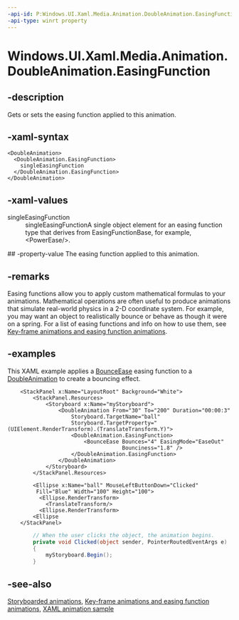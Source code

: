 ```yaml
---
-api-id: P:Windows.UI.Xaml.Media.Animation.DoubleAnimation.EasingFunction
-api-type: winrt property
---
```


<!-- Property syntax
public Windows.UI.Xaml.Media.Animation.EasingFunctionBase EasingFunction { get;  set; }
-->

# Windows.UI.Xaml.Media.Animation.DoubleAnimation.EasingFunction

## -description
Gets or sets the easing function applied to this animation.



## -xaml-syntax
```xaml
<DoubleAnimation>
  <DoubleAnimation.EasingFunction>
    singleEasingFunction
  </DoubleAnimation.EasingFunction>
</DoubleAnimation>
```


## -xaml-values
<dl><dt>singleEasingFunction</dt><dd>singleEasingFunctionA single object element for an easing function type that derives from EasingFunctionBase, for example, &lt;PowerEase/&gt;.</dd>
</dl>
## -property-value
The easing function applied to this animation.

## -remarks
Easing functions allow you to apply custom mathematical formulas to your animations. Mathematical operations are often useful to produce animations that simulate real-world physics in a 2-D coordinate system. For example, you may want an object to realistically bounce or behave as though it were on a spring. For a list of easing functions and info on how to use them, see [Key-frame animations and easing function animations](/windows/uwp/graphics/key-frame-and-easing-function-animations).

## -examples
This XAML example applies a [BounceEase](bounceease.md) easing function to a [DoubleAnimation](doubleanimation.md) to create a bouncing effect.

```xaml
    <StackPanel x:Name="LayoutRoot" Background="White">
        <StackPanel.Resources>
            <Storyboard x:Name="myStoryboard">
                <DoubleAnimation From="30" To="200" Duration="00:00:3" 
                    Storyboard.TargetName="ball" 
                    Storyboard.TargetProperty="(UIElement.RenderTransform).(TranslateTransform.Y)">
                    <DoubleAnimation.EasingFunction>
                        <BounceEase Bounces="4" EasingMode="EaseOut" 
                                    Bounciness="1.8" />
                    </DoubleAnimation.EasingFunction>
                </DoubleAnimation>
            </Storyboard>
        </StackPanel.Resources>

        <Ellipse x:Name="ball" MouseLeftButtonDown="Clicked" 
         Fill="Blue" Width="100" Height="100">
          <Ellipse.RenderTransform>
            <TranslateTransform/>
          <Ellipse.RenderTransform>
        <Ellipse
    </StackPanel>
```

```csharp
        // When the user clicks the object, the animation begins. 
        private void Clicked(object sender, PointerRoutedEventArgs e)
        {
            myStoryboard.Begin();
        }
```



## -see-also
[Storyboarded animations](/windows/uwp/graphics/storyboarded-animations), [Key-frame animations and easing function animations](/windows/uwp/graphics/key-frame-and-easing-function-animations), [XAML animation sample](https://github.com/microsoftarchive/msdn-code-gallery-microsoft/tree/master/Official%20Windows%20Platform%20Sample/XAML%20animation%20library%20sample)
